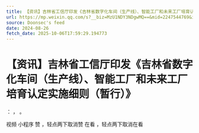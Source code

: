 ```yaml
---
title: 【资讯】吉林省工信厅印发《吉林省数字化车间（生产线）、智能工厂和未来工厂培育认定实施细则（暂行）》
url: https://mp.weixin.qq.com/s?__biz=MzU1NDY3NDgwMQ==&mid=2247544769&idx=2&sn=ca5de58445cbe2ac19e5fedb558253ad
source: Doonsec's feed
date: 2024-08-26
fetch_date: 2025-10-06T17:59:29.194773
---
```


# 【资讯】吉林省工信厅印发《吉林省数字化车间（生产线）、智能工厂和未来工厂培育认定实施细则（暂行）》

：
，
。

视频
小程序
赞
，轻点两下取消赞
在看
，轻点两下取消在看